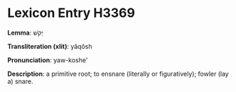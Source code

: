 # Lexicon Entry H3369

**Lemma**: יָקֹשׁ

**Transliteration (xlit)**: yâqôsh

**Pronunciation**: yaw-koshe'

**Description**:
a primitive root; to ensnare (literally or figuratively); fowler (lay a) snare.
